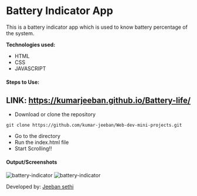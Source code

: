 # Battery Indicator App

This is a battery indicator app which is used to know battery percentage of the system.

**Technologies used:**

- HTML
- CSS
- JAVASCRIPT

#### Steps to Use:
**LINK:**
https://kumarjeeban.github.io/Battery-life/
---

- Download or clone the repository

```
git clone https://github.com/kumar-jeeban/Web-dev-mini-projects.git
```

- Go to the directory
- Run the index.html file
- Start Scrolling!!

#### Output/Screenshots

![battery-indicator](https://github.com/Jagannath8/Web-dev-mini-projects/blob/battery/Battery%20Indicator/light.jpg)
![battery-indicator](https://github.com/Jagannath8/Web-dev-mini-projects/blob/battery/Battery%20Indicator/dark.jpg)

Developed by: <a href="https://github.com/Jagannath8">Jeeban sethi</a>
